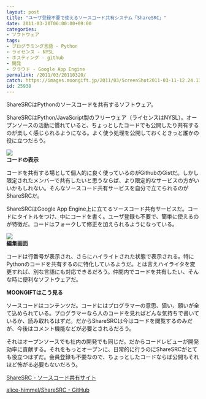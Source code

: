 ```yaml
---
layout: post
title: "ユーザ登録不要で使えるソースコード共有システム「ShareSRC」"
date: 2011-03-20T06:00:00+09:00
categories:
- ソフトウェア
tags: 
- プログラミング言語 - Python
- ライセンス - NYSL
- ホスティング - github
- 開発
- クラウド - Google App Engine
permalink: /2011/03/20110320/
catch: https://images.moongift.jp/2011/03/ScreenShot2011-03-11-12.24.13_thumb.png
id: 25938
---
```

ShareSRCはPythonのソースコードを共有するソフトウェア。

  

ShareSRCはPython/JavaScript製のフリーウェア（ライセンスはNYSL）。オープンソースの活動に慣れていると、ちょっとしたコードでも公開したり共有するのが楽しく感じられるようになる。よく使う処理を公開しておくときっと誰かの役に立つだろう。

  

![](https://images.moongift.jp/2011/03/ScreenShot2011-03-11-12.24.02_thumb.png)  
**コードの表示**

  

コードを共有する場として個人的に良く使っているのがGithubのGistだ。しかし限定されたメンバーで共有したいと思うならば、より限定的なサービスの方がいいかもしれない。そんなソースコード共有サービスを自分で立てられるのがShareSRCだ。

  
<!--more-->  

ShareSRCはGoogle App Engine上に立てるソースコード共有サービスだ。コードにタイトルをつけ、中にコードを書く。ユーザ登録も不要で、簡単に使えるのが特徴だ。コードはフォークして修正を加えられるようになっている。

  

![](https://images.moongift.jp/2011/03/ScreenShot2011-03-11-12.24.13_thumb.png)  
**編集画面**

  

コードは行番号が表示され、さらにハイライトされた状態で表示される。特にPythonのコードを共有するのに特化しているようだ。とは言えハイライタを変更すれば、別な言語にも対応できるだろう。仲間内でコードを共有したい、そんな時に便利なソフトウェアだ。

  
  
  

**MOONGIFTはこう見る**

  

ソースコードはコンテンツだ。コードにはプログラマーの意思、狙い、願いが全て込められている。プログラマーなら人のコードを見ればどんな気持ちで書いているか、読み取れるはずだ。だからShareSRCは今はコードを閲覧するのみだが、今後はコメント機能などが必要とされるだろう。

  

それはオープンソースでも社内の開発でも同じだ。だからコードレビューが開発効率に貢献する。それをもっとオープンに、日常的に行うのにShareSRCがとても役立つはずだ。会員登録も不要なので、ちょっとしたコードならば公開もそれほど怖がる必要もないだろう。

  

[ShareSRC - ソースコード共有サイト](http://sharesrc.appspot.com/)

  

[alice-himmel/ShareSRC - GitHub](https://github.com/alice-himmel/ShareSRC)

